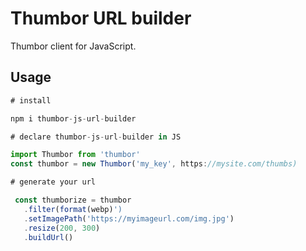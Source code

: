 # Thumbor URL builder
Thumbor client for JavaScript.

## Usage

```js
# install

npm i thumbor-js-url-builder
```

```js
# declare thumbor-js-url-builder in JS

import Thumbor from 'thumbor'
const thumbor = new Thumbor('my_key', https://mysite.com/thumbs)

# generate your url

 const thumborize = thumbor
   .filter(format(webp)')
   .setImagePath('https://myimageurl.com/img.jpg')
   .resize(200, 300)
   .buildUrl()
```